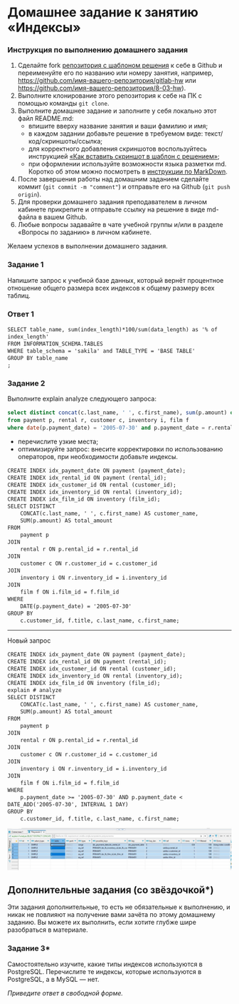 # Домашнее задание к занятию «Индексы»

### Инструкция по выполнению домашнего задания

1. Сделайте fork [репозитория c шаблоном решения](https://github.com/netology-code/sys-pattern-homework) к себе в Github и переименуйте его по названию или номеру занятия, например, https://github.com/имя-вашего-репозитория/gitlab-hw или https://github.com/имя-вашего-репозитория/8-03-hw).
2. Выполните клонирование этого репозитория к себе на ПК с помощью команды `git clone`.
3. Выполните домашнее задание и заполните у себя локально этот файл README.md:
   - впишите вверху название занятия и ваши фамилию и имя;
   - в каждом задании добавьте решение в требуемом виде: текст/код/скриншоты/ссылка;
   - для корректного добавления скриншотов воспользуйтесь инструкцией [«Как вставить скриншот в шаблон с решением»](https://github.com/netology-code/sys-pattern-homework/blob/main/screen-instruction.md);
   - при оформлении используйте возможности языка разметки md. Коротко об этом можно посмотреть в [инструкции по MarkDown](https://github.com/netology-code/sys-pattern-homework/blob/main/md-instruction.md).
4. После завершения работы над домашним заданием сделайте коммит (`git commit -m "comment"`) и отправьте его на Github (`git push origin`).
5. Для проверки домашнего задания преподавателем в личном кабинете прикрепите и отправьте ссылку на решение в виде md-файла в вашем Github.
6. Любые вопросы задавайте в чате учебной группы и/или в разделе «Вопросы по заданию» в личном кабинете.

Желаем успехов в выполнении домашнего задания.

### Задание 1

Напишите запрос к учебной базе данных, который вернёт процентное отношение общего размера всех индексов к общему размеру всех таблиц.

### Ответ 1
```
SELECT table_name, sum(index_length)*100/sum(data_length) as '% of index_length'
FROM INFORMATION_SCHEMA.TABLES
WHERE table_schema = 'sakila' and TABLE_TYPE = 'BASE TABLE'
GROUP BY table_name
;
```
### Задание 2

Выполните explain analyze следующего запроса:
```sql
select distinct concat(c.last_name, ' ', c.first_name), sum(p.amount) over (partition by c.customer_id, f.title)
from payment p, rental r, customer c, inventory i, film f
where date(p.payment_date) = '2005-07-30' and p.payment_date = r.rental_date and r.customer_id = c.customer_id and i.inventory_id = r.inventory_id
```
- перечислите узкие места;
- оптимизируйте запрос: внесите корректировки по использованию операторов, при необходимости добавьте индексы.
```
CREATE INDEX idx_payment_date ON payment (payment_date);
CREATE INDEX idx_rental_id ON payment (rental_id);
CREATE INDEX idx_customer_id ON rental (customer_id);
CREATE INDEX idx_inventory_id ON rental (inventory_id);
CREATE INDEX idx_film_id ON inventory (film_id);
SELECT DISTINCT 
    CONCAT(c.last_name, ' ', c.first_name) AS customer_name, 
    SUM(p.amount) AS total_amount
FROM 
    payment p
JOIN 
    rental r ON p.rental_id = r.rental_id
JOIN 
    customer c ON r.customer_id = c.customer_id
JOIN 
    inventory i ON r.inventory_id = i.inventory_id
JOIN 
    film f ON i.film_id = f.film_id
WHERE 
    DATE(p.payment_date) = '2005-07-30'
GROUP BY 
    c.customer_id, f.title, c.last_name, c.first_name;
```
----
Новый запрос

```
CREATE INDEX idx_payment_date ON payment (payment_date);
CREATE INDEX idx_rental_id ON payment (rental_id);
CREATE INDEX idx_customer_id ON rental (customer_id);
CREATE INDEX idx_inventory_id ON rental (inventory_id);
CREATE INDEX idx_film_id ON inventory (film_id);
explain # analyze
SELECT DISTINCT 
    CONCAT(c.last_name, ' ', c.first_name) AS customer_name, 
    SUM(p.amount) AS total_amount
FROM 
    payment p
JOIN 
    rental r ON p.rental_id = r.rental_id
JOIN 
    customer c ON r.customer_id = c.customer_id
JOIN 
    inventory i ON r.inventory_id = i.inventory_id
JOIN 
    film f ON i.film_id = f.film_id
WHERE 
    p.payment_date >= '2005-07-30' AND p.payment_date < DATE_ADD('2005-07-30', INTERVAL 1 DAY)
GROUP BY 
    c.customer_id, f.title, c.last_name, c.first_name;
```
![](https://github.com/Pomidor20/notology/blob/main/Netology/12.DataBase/12.5%20INDEX/INDEX.JPG)
## Дополнительные задания (со звёздочкой*)
Эти задания дополнительные, то есть не обязательные к выполнению, и никак не повлияют на получение вами зачёта по этому домашнему заданию. Вы можете их выполнить, если хотите глубже шире разобраться в материале.

### Задание 3*

Самостоятельно изучите, какие типы индексов используются в PostgreSQL. Перечислите те индексы, которые используются в PostgreSQL, а в MySQL — нет.

*Приведите ответ в свободной форме.*
